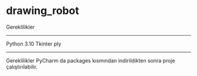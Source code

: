 # drawing_robot

Gereklilikler 
***************
Python 3.10
Tkinter
ply
***************

Gereklilikler PyCharm da packages kısmından indirildikten sonra proje çalıştırılabilir.
